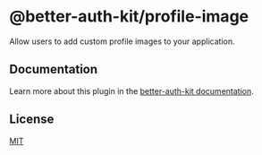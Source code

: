 # @better-auth-kit/profile-image

Allow users to add custom profile images to your application.

## Documentation

Learn more about this plugin in the [better-auth-kit documentation](https://better-auth-kit.com/docs/plugins/profile-image).

## License

[MIT](LICENSE)
